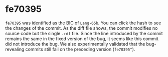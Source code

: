 # fe70395

[`fe70395`](../commits/fe70395.diff) was identified as the BIC of `Lang-65b`.
You can click the hash to see the changes of the commit.
As the diff file shows, the commit modifies no source code but the single `.rdf` file.
Since the line introduced by the commit remains the same in the fixed version of the bug,
it seems like this commit did not introduce the bug.
We also experimentally validated that the bug-revealing commits still fail on the preceding version (`fe70395^`).